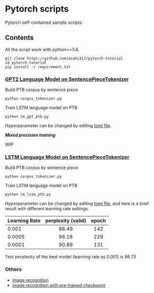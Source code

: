 # Pytorch scripts
Pytorch self-contained sample scripts:

## Contents
All the script work with python>=3.6. 

```
git clone https://github.com/asahi417/pytorch-tutorial
cd pytorch-tutorial
pip install -r requirement.txt
```

### [GPT2 Language Model on SentencePieceTokenizer](./lm_gpt_ptb.py)
Build PTB corpus by sentence piece  

```
python corpus_tokenizer.py 
```

Train LSTM language model on PTB

```
python lm_gpt_ptb.py
```

Hyperparameter can be changed by editing [toml file](./parameters/lm_lstm_ptb.toml).

***Mixed precision training***

WIP


### [LSTM Language Model on SentencePieceTokenizer](./lm_lstm_ptb.py)  

Build PTB corpus by sentence piece  

```
python corpus_tokenizer.py 
```

Train LSTM language model on PTB

```
python lm_lstm_ptb.py
```

Hyperparameter can be changed by editing [toml file](./parameters/lm_lstm_ptb.toml),
and here is a brief result with different learning rate settings.

| Learning Rate | perplexity (valid) | epoch |
| ------------- |:------------------:|:-----:|
| 0.001         |            88.49   | 142   |
| 0.0005        |            96.18   | 229   |
| 0.0001        |            90.89   | 131   |

Test perplexity of the best model (learning rate as 0.001) is 86.73

### Others
- [image recognition](helper/ir_cnn_cifar10.py)
- [image recognition with pre-trained checkpoint](helper/ir_resnet_hymenoptera.py)


